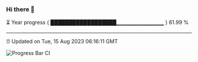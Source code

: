 ### Hi there 👋

⏳ Year progress { ██████████████████▁▁▁▁▁▁▁▁▁▁▁▁ } 61.99 %

---

⏰ Updated on Tue, 15 Aug 2023 06:16:11 GMT

![Progress Bar CI](https://github.com/liununu/liununu/workflows/Progress%20Bar%20CI/badge.svg)
